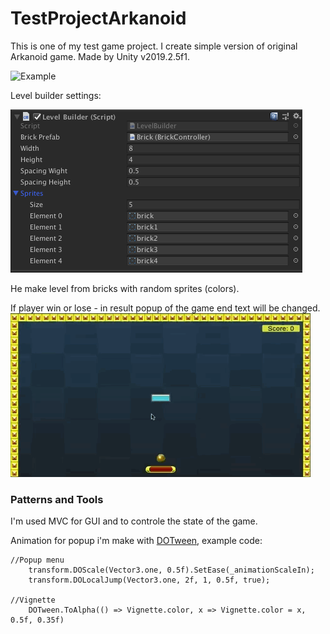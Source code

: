 # TestProjectArkanoid
This is one of my test game project. I create simple version of original Arkanoid game. Made by Unity v2019.2.5f1.

![](https://github.com/Alex03Y/TestProjectArkanoid/blob/master/Pictures/ExampleGamePlay.gif "Example")

Level builder settings:

![](https://github.com/Alex03Y/TestProjectArkanoid/blob/master/Pictures/Lvl%20Builder.png "Lvl-Builder")

He make level from bricks with random sprites (colors). 

If player win or lose -  in result popup of the game end text will be changed.
![End Game Popup](https://github.com/Alex03Y/TestProjectArkanoid/blob/master/Pictures/GameWinPopup.gif "End Game Popup")

### Patterns and Tools
I'm used MVC for GUI and to controle the state of the game.

Animation for popup i'm make with [DOTween](https://assetstore.unity.com/packages/tools/animation/dotween-hotween-v2-27676), example code:
```
//Popup menu
    transform.DOScale(Vector3.one, 0.5f).SetEase(_animationScaleIn);
    transform.DOLocalJump(Vector3.one, 2f, 1, 0.5f, true);

//Vignette
    DOTween.ToAlpha(() => Vignette.color, x => Vignette.color = x, 0.5f, 0.35f)

```
